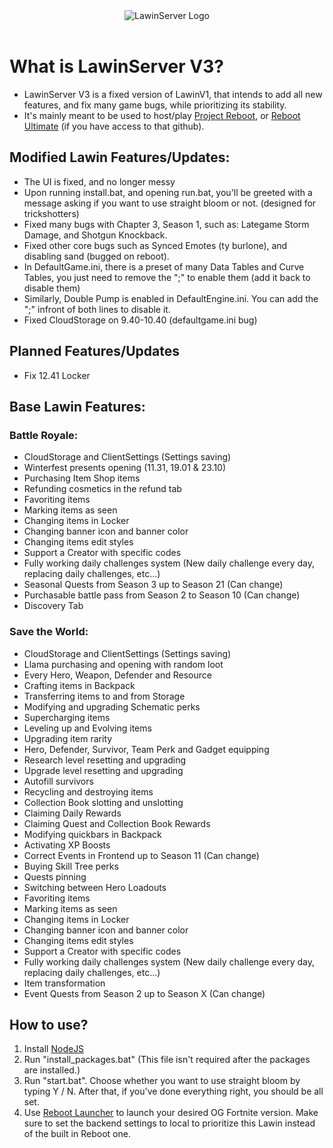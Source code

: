 <div align=center>
  <img src="https://camo.githubusercontent.com/7f2211d5979b1879cc48dd53e7088f4005d50ba1e21d9ccac056a5456ed7df47/68747470733a2f2f692e6962622e636f2f42636a3356586d2f363837343734373037333361326632663633363436653265363436393733363336663732363436313730373032653633366636643266363137343734363136333638366436353665373437333266333933323337333733333339333933303331333533342e706e67" alt="LawinServer Logo">
</div>
<br>

# What is LawinServer V3?
- LawinServer V3 is a fixed version of LawinV1, that intends to add all new features, and fix many game bugs, while prioritizing its stability.
- It's mainly meant to be used to host/play [Project Reboot](https://github.com/Milxnor/Project-Reboot-3.0), or [Reboot Ultimate](https://github.com/Ralzify/Reboot-Ultimate) (if you have access to that github).

## Modified Lawin Features/Updates:
- The UI is fixed, and no longer messy
- Upon running install.bat, and opening run.bat, you'll be greeted with a message asking if you want to use straight bloom or not. (designed for trickshotters)
- Fixed many bugs with Chapter 3, Season 1, such as: Lategame Storm Damage, and Shotgun Knockback.
- Fixed other core bugs such as Synced Emotes (ty burlone), and disabling sand (bugged on reboot).
- In DefaultGame.ini, there is a preset of many Data Tables and Curve Tables, you just need to remove the ";" to enable them (add it back to disable them)
- Similarly, Double Pump is enabled in DefaultEngine.ini. You can add the ";" infront of both lines to disable it.
- Fixed CloudStorage on 9.40-10.40 (defaultgame.ini bug)

## Planned Features/Updates
- Fix 12.41 Locker

## Base Lawin Features:

### Battle Royale:
- CloudStorage and ClientSettings (Settings saving)
- Winterfest presents opening (11.31, 19.01 & 23.10)
- Purchasing Item Shop items
- Refunding cosmetics in the refund tab
- Favoriting items
- Marking items as seen
- Changing items in Locker
- Changing banner icon and banner color
- Changing items edit styles
- Support a Creator with specific codes
- Fully working daily challenges system (New daily challenge every day, replacing daily challenges, etc...)
- Seasonal Quests from Season 3 up to Season 21 (Can change)
- Purchasable battle pass from Season 2 to Season 10 (Can change)
- Discovery Tab

### Save the World:
- CloudStorage and ClientSettings (Settings saving)
- Llama purchasing and opening with random loot
- Every Hero, Weapon, Defender and Resource
- Crafting items in Backpack
- Transferring items to and from Storage
- Modifying and upgrading Schematic perks
- Supercharging items
- Leveling up and Evolving items
- Upgrading item rarity
- Hero, Defender, Survivor, Team Perk and Gadget equipping
- Research level resetting and upgrading
- Upgrade level resetting and upgrading
- Autofill survivors
- Recycling and destroying items
- Collection Book slotting and unslotting
- Claiming Daily Rewards
- Claiming Quest and Collection Book Rewards
- Modifying quickbars in Backpack
- Activating XP Boosts
- Correct Events in Frontend up to Season 11 (Can change)
- Buying Skill Tree perks
- Quests pinning
- Switching between Hero Loadouts
- Favoriting items
- Marking items as seen
- Changing items in Locker
- Changing banner icon and banner color
- Changing items edit styles
- Support a Creator with specific codes
- Fully working daily challenges system (New daily challenge every day, replacing daily challenges, etc...)
- Item transformation
- Event Quests from Season 2 up to Season X (Can change)

## How to use?
1) Install [NodeJS](https://nodejs.org/en/)
2) Run "install_packages.bat" (This file isn't required after the packages are installed.)
3) Run "start.bat". Choose whether you want to use straight bloom by typing Y / N. After that, if you've done everything right, you should be all set.
4) Use [Reboot Launcher](https://github.com/Auties00/Reboot-Launcher/releases/latest) to launch your desired OG Fortnite version. Make sure to set the backend settings to local to prioritize this Lawin instead of the built in Reboot one.
